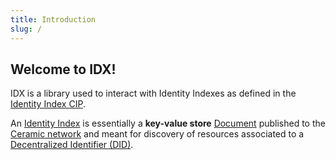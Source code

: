 ```yaml
---
title: Introduction
slug: /
---
```


## Welcome to IDX!

IDX is a library used to interact with Identity Indexes as defined in the [Identity Index CIP](https://github.com/ceramicnetwork/CIP/issues/3).

An [Identity Index](idx-terminology.md#identity-index--idx) is essentially a **key-value store** [Document](idx-terminology.md#document) published to the [Ceramic network](idx-terminology.md#ceramic) and meant for discovery of resources associated to a [Decentralized Identifier (DID)](idx-terminology.md#did).
